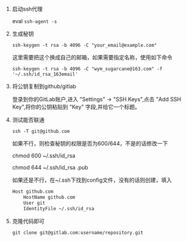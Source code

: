 1. 启动ssh代理

    eval `ssh-agent -s`

2. 生成秘钥

    `ssh-keygen -t rsa -b 4096 -C "your_email@example.com"` 

    这里需要把这个换成自己的邮箱，如果需要指定名称，使用如下命令

    `ssh-keygen -t rsa -b 4096 -C "wym_sugarcane@163.com" -f '~/.ssh/id_rsa_163email'`

3. 将公钥复制到github/gitlab

    登录到你的GitLab账户,进入 "Settings" -> "SSH Keys",点击 "Add SSH Key",将你的公钥粘贴到 "Key" 字段,并给它一个标题。

4. 测试能否联通

    `ssh -T git@github.com`

    如果不行，则检查秘钥的权限是否为600/644，不是的话修改一下

    chmod 600 ~/.ssh/id_rsa 

    chmod 644 ~/.ssh/id_rsa .pub

    如果还是不行，在~/.ssh下找到config文件，没有的话则创建，填入

    ```tex
    Host github.com
        HostName github.com
        User git
        IdentityFile ~/.ssh/id_rsa
    
    ```

5. 克隆代码即可

    `git clone git@gitlab.com:username/repository.git`
